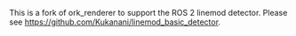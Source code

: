 This is a fork of ork_renderer to support the ROS 2 linemod detector. Please
see https://github.com/Kukanani/linemod_basic_detector.